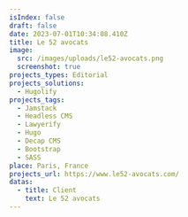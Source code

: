 ```yaml
---
isIndex: false
draft: false
date: 2023-07-01T10:34:08.410Z
title: Le 52 avocats
image:
  src: /images/uploads/le52-avocats.png
  screenshot: true
projects_types: Editorial
projects_solutions:
  - Hugolify
projects_tags:
  - Jamstack
  - Headless CMS
  - Lawyerify
  - Hugo
  - Decap CMS
  - Bootstrap
  - SASS
place: Paris, France
projects_url: https://www.le52-avocats.com/
datas:
  - title: Client
    text: Le 52 avocats
---
```

